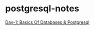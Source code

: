 # postgresql-notes

[Day-1: Basics Of Databases & Postgresql](https://github.com/anumcait/postgresql-notes/blob/main/Days-1-Basics.md)
